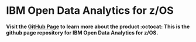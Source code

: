 # IBM Open Data Analytics for z/OS
<strong>Visit the <a href="https://izoda.github.io//">GitHub Page</a> to learn more about the product :octocat:
        This is the github page repository for IBM Open Data Analytics for z/OS.

